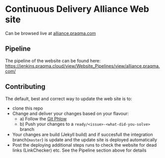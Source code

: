 # Continuous Delivery Alliance Web site

Can be browsed live at [alliance.praqma.com](http://alliance.praqma.com)

## Pipeline
The pipeline of the website can be found here: https://jenkins.praqma.cloud/view/Website_Pipelines/view/alliance.praqma.com/

## Contributing
The default, best and correct way to update the web site is to:
* clone this repo
* Change and deliver your changes based on your flavour:
  * a) Follow the [Git Phlow](https://www.praqma.com/stories/git-phlow/)
  * b) Push your changes to a `ready/<issue>-<what-did-you-solve>` branch
* Your changes are build (Jekyll build) and if succesfull the integration branch(`master`) is update and the update site is deployed automatically
* Post the deploying additional steps runs to check the website for dead links (LinkChecker) etc. See the Pipeline section above for details
